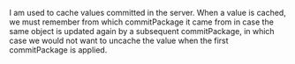 I am used to cache values committed in the server.  When a value is cached, we must remember from which commitPackage it came from in case the same object is updated again by a subsequent commitPackage, in which case we would not want to uncache the value when the first commitPackage is applied.